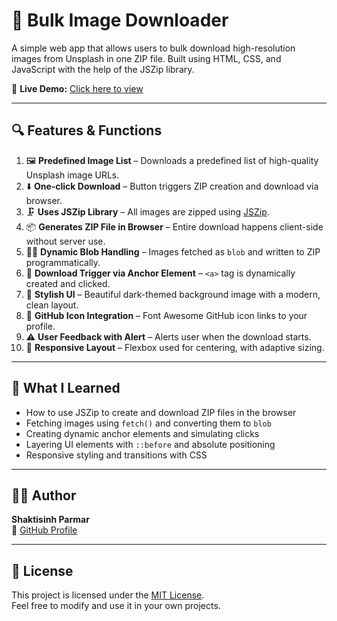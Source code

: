 # 📁 Bulk Image Downloader

A simple web app that allows users to bulk download high-resolution images from Unsplash in one ZIP file. Built using HTML, CSS, and JavaScript with the help of the JSZip library.

🔗 **Live Demo:** <a href="https://shaktisinh0044.github.io/Bulk_Img_Download/" target="_blank">Click here to view</a>

---

## 🔍 Features & Functions

1. 🖼️ **Predefined Image List** – Downloads a predefined list of high-quality Unsplash image URLs.  
2. ⬇️ **One-click Download** – Button triggers ZIP creation and download via browser.  
3. 🗜️ **Uses JSZip Library** – All images are zipped using [JSZip](https://stuk.github.io/jszip/).  
4. 📦 **Generates ZIP File in Browser** – Entire download happens client-side without server use.  
5. 👨‍💻 **Dynamic Blob Handling** – Images fetched as `blob` and written to ZIP programmatically.  
6. 🎯 **Download Trigger via Anchor Element** – `<a>` tag is dynamically created and clicked.  
7. 🎨 **Stylish UI** – Beautiful dark-themed background image with a modern, clean layout.  
8. 🎈 **GitHub Icon Integration** – Font Awesome GitHub icon links to your profile.  
9. ⚠️ **User Feedback with Alert** – Alerts user when the download starts.  
10. 🚀 **Responsive Layout** – Flexbox used for centering, with adaptive sizing.  

---

## 🧠 What I Learned

- How to use JSZip to create and download ZIP files in the browser  
- Fetching images using `fetch()` and converting them to `blob`  
- Creating dynamic anchor elements and simulating clicks  
- Layering UI elements with `::before` and absolute positioning  
- Responsive styling and transitions with CSS  

---

## 👨‍💻 Author

**Shaktisinh Parmar**  
🔗 [GitHub Profile](https://github.com/Shaktisinh0044)

---

## 🪪 License

This project is licensed under the [MIT License](https://opensource.org/licenses/MIT).  
Feel free to modify and use it in your own projects.

